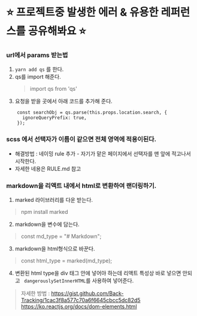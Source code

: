 # :star: 프로젝트중 발생한 에러 & 유용한 레퍼런스를 공유해봐요 :star:

### url에서 params 받는법

1. `yarn add qs` 를 한다.
2. qs를 import 해준다.
   > import qs from 'qs'
3. 요청을 받을 곳에서 아래 코드를 추가해 준다.

```
    const searchObj = qs.parse(this.props.location.search, {
      ignoreQueryPrefix: true,
    });
```

### scss 에서 선택자가 이름이 같으면 전체 영역에 적용이된다.

- 해결방법 : 네이밍 rule 추가 - 자기가 맡은 페이지에서 선택자를 맨 앞에 적고나서 시작한다.
- 자세한 네용은 RULE.md 참고


### markdown을 리액트 내에서 html로 변환하여 랜더링하기.

1. marked 라이브러리를 다운 받는다.
 > npm install marked

2. markdown을 변수에 담는다.
> const md_type = "# Markdown"; 

3. markdown을 html형식으로 바꾼다.
 > const html_type = marked(md_type);

4. 변환된 html type을 div 태그 안에 넣어야 하는데 리액트 특성상 바로 넣으면 안되고 ` dangerouslySetInnerHTML`를 사용하여 넣어준다.

> 자세한 방법 : https://gist.github.com/Back-Tracking/1cac3f8a577c70a6f6645cbcc5dc82d5 <br>
https://ko.reactjs.org/docs/dom-elements.html
